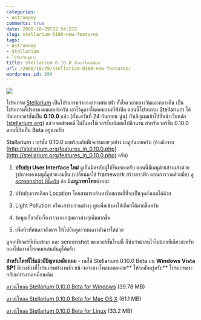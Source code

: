 ```yaml
---
categories:
- Astronomy
comments: true
date: 2008-10-29T22:54:57Z
slug: stellarium-0100-new-features
tags:
- Astronomy
- Stellarium
- โปรแกรมดูดาว
title: Stellarium 0.10.0 ฟีเจอร์ใหม่เพียบ
url: /2008/10/29/stellarium-0100-new-features/
wordpress_id: 284
---
```


![](http://www.armno.in.th/wp-content/uploads/2007/12/logo.jpg)



โปรแกรม [Stellarium](http://www.armno.in.th/20071220/%E0%B8%A3%E0%B8%B5%E0%B8%A7%E0%B8%B4%E0%B8%A7-stellarium-%E0%B9%82%E0%B8%9B%E0%B8%A3%E0%B9%81%E0%B8%81%E0%B8%A3%E0%B8%A1%E0%B8%94%E0%B8%B9%E0%B8%94%E0%B8%B2%E0%B8%A7) เป็นโปรแกรมจำลองสภาพท้องฟ้า ทั้งในเวลากลางวันและกลางคืน เป็นโปรแกรมโปรดของผมเลยล่ะครับ เอาไว้ดูดาวในคอมยามที่ฟ้าปิด ตอนนี้โปรแกรม Stellarium ได้อัพเดทเวอร์ชั่นเป็น **0.10.0** แล้ว (ตั้งแต่วันที่ 24 กันยายน นู่น) บังเอิญผมเข้าไปที่หน้าเว็บหลัก ([stellarium.org](http://stellarium.org/)) แล้วเจอเข้าพอดี ไม่งั้นคงใช้เวอร์ชั่นเดิมต่อไปอีกนาน สำหรับเวอร์ชั่น 0.10.0 ตอนนี้ยังเป็น Beta อยู่นะครับ



Stellarium เวอร์ชั่น 0.10.0 มาพร้อมกับฟีเจอร์หลายๆอย่าง มาดูกันเลยครับ (อ้างอิงจาก [http://stellarium.org/features_in_0.10.0.php](http://stellarium.org/features_in_0.10.0.php) ครับ)




  1. **ปรับปรุง User Interface ใหม่** ดูเป็นมิตรกับผู้ใช้ขึ้นเยอะครับ ตอนนี้มีเมนูด้านข้างแล้วด้วย รูปภาพของเมนูก็ดูสวยงามขึ้น (เปลี่ยนมาใช้ framework สร้างกราฟิก แทนการวาดด้วยมือ) [ดู screenshot ที่นี่ครับ](http://stellarium.org/img/screenshots/0.10-stel_gui.jpg) อ้อ มี**เมนูภาษาไทย**ด้วยนะ

  2. ปรับปรุงการเลือก Location โดยสามารถค้นหาชื่อสถานที่ที่จะเป็นจุดสังเกตได้ด้วย

  3. Light Pollution หรือแสงรบกวนต่างๆ ถูกเพิ่มเข้ามาให้เลือกได้มากขึ้นครับ

  4. ข้อมูลเกี่ยวกับเรื่องราวของกลุ่มดาวต่างๆเพิ่มมากขึ้น

  5. เพิ่มทิวทัศน์ดาวอังคาร ให้ไปยืนดูดาวบนดาวอังคารได้ด้วย


ดูจากฟีเจอร์ที่เพิ่มเข้ามา และ screenshot ของเวอร์ชั่นใหม่นี้ ก็นับว่าน่าสนใจไม่น้อยทีเดียวล่ะครับ ลองไปดาวน์โหลดมาเล่นกันดูได้ครับ



**สำหรับใครที่ใช้แล้วมีปัญหาเหมือนผม** - ผมใช้ Stellarium 0.10.0 Beta บน **Windows Vista SP1** มีบางช่วงที่โปรแกรมทำงานช้า หน้าจอจะขาวโพลนหมดเลย** ให้รอสักครู่ครับ** โปรแกรมจะกลับมาทำงานเหมือนเดิม



[ดาวน์โหลด Stellarium 0.10.0 Beta for Windows](http://downloads.sourceforge.net/stellarium/stellarium-0.10.0beta.exe) (39.78 MB)



[ดาวน์โหลด Stellarium 0.10.0 Beta for Mac OS X](http://downloads.sourceforge.net/stellarium/stellarium-0.10.0a.dmg) (61.1 MB)



[ดาวน์โหลด Stellarium 0.10.0 Beta for Linux](http://downloads.sourceforge.net/stellarium/stellarium-0.10.0.tgz) (33.2 MB)
